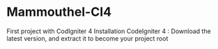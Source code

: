 # Mammouthel-CI4
First project with CodIgniter 4
Installation CodeIgniter 4 :
  Download the latest version, and extract it to become your project root

